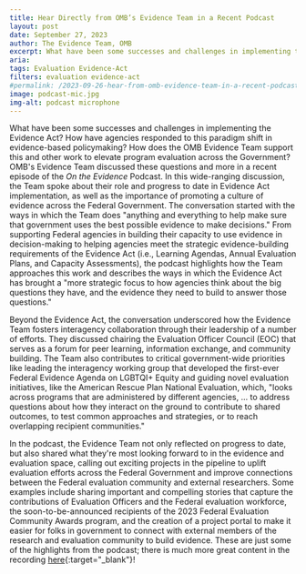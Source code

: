 ```yaml
---
title: Hear Directly from OMB’s Evidence Team in a Recent Podcast
layout: post
date: September 27, 2023
author: The Evidence Team, OMB
excerpt: What have been some successes and challenges in implementing the Evidence Act? How have agencies responded to this paradigm shift in evidence-based policymaking...
aria: 
tags: Evaluation Evidence-Act
filters: evaluation evidence-act
#permalink: /2023-09-26-hear-from-omb-evidence-team-in-a-recent-podcast/
image: podcast-mic.jpg
img-alt: podcast microphone
---
```


What have been some successes and challenges in implementing the Evidence Act? How have agencies responded to this paradigm shift in evidence-based policymaking? How does the OMB Evidence Team support this and other work to elevate program evaluation across the Government? OMB's Evidence Team discussed these questions and more in a recent episode of the *On the Evidence* Podcast. In this wide-ranging discussion, the Team spoke about their role and progress to date in Evidence Act implementation, as well as the importance of promoting a culture of evidence across the Federal Government. The conversation started with the ways in which the Team does "anything and everything to help make sure that government uses the best possible evidence to make decisions." From supporting Federal agencies in building their capacity to use evidence in decision-making to helping agencies meet the strategic evidence-building requirements of the Evidence Act (i.e., Learning Agendas, Annual Evaluation Plans, and Capacity Assessments), the podcast highlights how the Team approaches this work and describes the ways in which the Evidence Act has brought a "more strategic focus to how agencies think about the big questions they have, and the evidence they need to build to answer those questions."

Beyond the Evidence Act, the conversation underscored how the Evidence Team fosters interagency collaboration through their leadership of a number of efforts. They discussed chairing the Evaluation Officer Council (EOC) that serves as a forum for peer learning, information exchange, and community building. The Team also contributes to critical government-wide priorities like leading the interagency working group that developed the first-ever Federal Evidence Agenda on LGBTQI+ Equity and guiding novel evaluation initiatives, like the American Rescue Plan National Evaluation, which, "looks across programs that are administered by different agencies, ... to address questions about how they interact on the ground to contribute to shared outcomes, to test common approaches and strategies, or to reach overlapping recipient communities."

In the podcast, the Evidence Team not only reflected on progress to date, but also shared what they're most looking forward to in the evidence and evaluation space, calling out exciting projects in the pipeline to uplift evaluation efforts across the Federal Government and improve connections between the Federal evaluation community and external researchers. Some examples include sharing important and compelling stories that capture the contributions of Evaluation Officers and the Federal evaluation workforce, the soon-to-be-announced recipients of the 2023 Federal Evaluation Community Awards program, and the creation of a project portal to make it easier for folks in government to connect with external members of the research and evaluation community to build evidence. These are just some of the highlights from the podcast; there is much more great content in the recording [here](https://www.mathematica.org/blogs/the-omb-evidence-team-on-evidence-based-policymaking-and-federal-evaluation){:target="_blank"}!